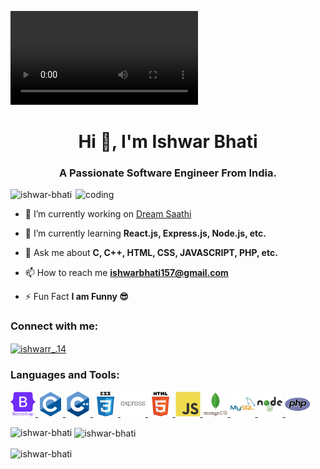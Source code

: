 <video src="https://github.com/Ishwar-Bhati/Ishwar-Bhati/blob/main/Orange%20and%20Pink%20Modern%20Chic%20Fashion%20Retail%20Promo%20Video.mp4" ></video>
<h1 align="center">Hi 👋, I'm Ishwar Bhati</h1>
<h3 align="center">A Passionate Software Engineer From India.</h3>
<img align="right" alt="coding" width="400" src="https://i.pinimg.com/originals/81/17/8b/81178b47a8598f0c81c4799f2cdd4057.gif">

<p align="left"> <img src="https://komarev.com/ghpvc/?username=ishwar-bhati&label=Profile%20views&color=0e75b6&style=flat" alt="ishwar-bhati" /> </p>

- 🔭 I’m currently working on [Dream Saathi](https://dreamsaathi.com/)

- 🌱 I’m currently learning **React.js, Express.js, Node.js, etc.**

- 💬 Ask me about **C, C++, HTML, CSS, JAVASCRIPT, PHP, etc.**

- 📫 How to reach me **ishwarbhati157@gmail.com**

- ⚡ Fun Fact **I am Funny 😎**

<h3 align="left">Connect with me:</h3>
<p align="left">
<a href="https://instagram.com/ishwarr_.14" target="blank"><img align="center" src="https://raw.githubusercontent.com/rahuldkjain/github-profile-readme-generator/master/src/images/icons/Social/instagram.svg" alt="ishwarr_.14" height="30" width="40" /></a>
</p>

<h3 align="left">Languages and Tools:</h3>
<p align="left"> <a href="https://getbootstrap.com" target="_blank" rel="noreferrer"> <img src="https://raw.githubusercontent.com/devicons/devicon/master/icons/bootstrap/bootstrap-plain-wordmark.svg" alt="bootstrap" width="40" height="40"/> </a> <a href="https://www.cprogramming.com/" target="_blank" rel="noreferrer"> <img src="https://raw.githubusercontent.com/devicons/devicon/master/icons/c/c-original.svg" alt="c" width="40" height="40"/> </a> <a href="https://www.w3schools.com/cpp/" target="_blank" rel="noreferrer"> <img src="https://raw.githubusercontent.com/devicons/devicon/master/icons/cplusplus/cplusplus-original.svg" alt="cplusplus" width="40" height="40"/> </a> <a href="https://www.w3schools.com/css/" target="_blank" rel="noreferrer"> <img src="https://raw.githubusercontent.com/devicons/devicon/master/icons/css3/css3-original-wordmark.svg" alt="css3" width="40" height="40"/> </a> <a href="https://expressjs.com" target="_blank" rel="noreferrer"> <img src="https://raw.githubusercontent.com/devicons/devicon/master/icons/express/express-original-wordmark.svg" alt="express" width="40" height="40"/> </a> <a href="https://www.w3.org/html/" target="_blank" rel="noreferrer"> <img src="https://raw.githubusercontent.com/devicons/devicon/master/icons/html5/html5-original-wordmark.svg" alt="html5" width="40" height="40"/> </a> <a href="https://developer.mozilla.org/en-US/docs/Web/JavaScript" target="_blank" rel="noreferrer"> <img src="https://raw.githubusercontent.com/devicons/devicon/master/icons/javascript/javascript-original.svg" alt="javascript" width="40" height="40"/> </a> <a href="https://www.mongodb.com/" target="_blank" rel="noreferrer"> <img src="https://raw.githubusercontent.com/devicons/devicon/master/icons/mongodb/mongodb-original-wordmark.svg" alt="mongodb" width="40" height="40"/> </a> <a href="https://www.mysql.com/" target="_blank" rel="noreferrer"> <img src="https://raw.githubusercontent.com/devicons/devicon/master/icons/mysql/mysql-original-wordmark.svg" alt="mysql" width="40" height="40"/> </a> <a href="https://nodejs.org" target="_blank" rel="noreferrer"> <img src="https://raw.githubusercontent.com/devicons/devicon/master/icons/nodejs/nodejs-original-wordmark.svg" alt="nodejs" width="40" height="40"/> </a> <a href="https://www.php.net" target="_blank" rel="noreferrer"> <img src="https://raw.githubusercontent.com/devicons/devicon/master/icons/php/php-original.svg" alt="php" width="40" height="40"/> </a> </p>

<p><img align="left" src="https://github-readme-stats.vercel.app/api/top-langs?username=ishwar-bhati&show_icons=true&locale=en&layout=compact" alt="ishwar-bhati" /></p>

<p>&nbsp;<img align="center" src="https://github-readme-stats.vercel.app/api?username=ishwar-bhati&show_icons=true&locale=en" alt="ishwar-bhati" /></p>

<p><img align="center" src="https://github-readme-streak-stats.herokuapp.com/?user=ishwar-bhati&" alt="ishwar-bhati" /></p>
